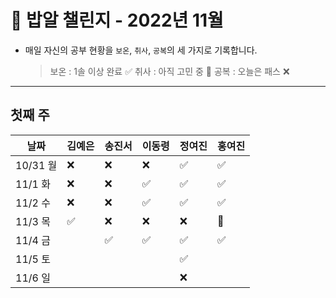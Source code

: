 # 🍚 밥알 챌린지 - 2022년 11월
- 매일 자신의 공부 현황을 `보온`, `취사`, `공복`의 세 가지로 기록합니다.
    
    > 보온 : 1솔 이상 완료 ✅
    취사 : 아직 고민 중 🤔
    공복 : 오늘은 패스 ❌
---

## 첫째 주
**날짜**|김예은|송진서|이동령|정여진|홍여진
---|---|---|---|---|---
10/31 월|❌|❌ |❌|✅|✅
11/1 화|❌|❌ |✅|✅|✅
11/2 수|❌|❌ |✅|✅|✅
11/3 목|✅|❌ |❌|❌|🤔
11/4 금| |✅ |✅|✅|✅
11/5 토| | | |✅|
11/6 일| | | |❌|

